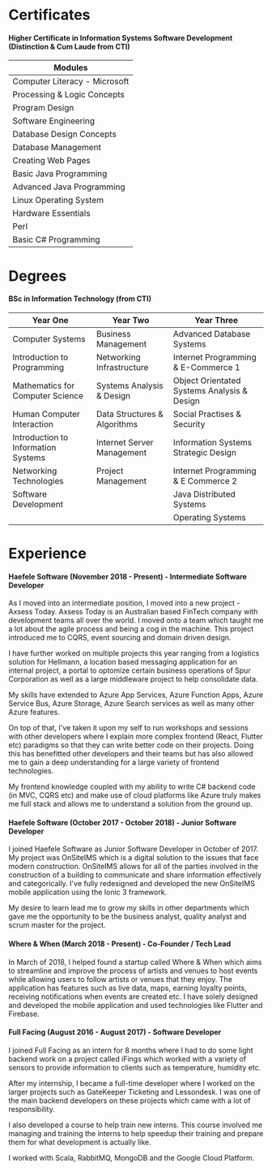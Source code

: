 # Certificates

#### Higher Certificate in Information Systems Software Development (Distinction & Cum Laude from CTI)

| Modules |
| ------- |
| Computer Literacy - Microsoft |
| Processing & Logic Concepts |
| Program Design |
| Software Engineering |
| Database Design Concepts |
| Database Management |
| Creating Web Pages |
| Basic Java Programming |
| Advanced Java Programming |
| Linux Operating System |
| Hardware Essentials |
| Perl |
| Basic C# Programming |
 
 # Degrees
 
 #### BSc in Information Technology (from CTI)
 
 | Year One  | Year Two | Year Three |
 | --------- | -------- | ---------- |
 | Computer Systems | Business Management | Advanced Database Systems |
 | Introduction to Programming | Networking Infrastructure |Internet Programming & E-Commerce 1 |
 | Mathematics for Computer Science | Systems Analysis & Design | Object Orientated Systems Analysis & Design |
 | Human Computer Interaction | Data Structures & Algorithms | Social Practises & Security |
 | Introduction to Information Systems | Internet Server Management | Information Systems Strategic Design |
 | Networking Technologies | Project Management | Internet Programming & E Commerce 2 |
 | Software Development | | Java Distributed Systems |
 | | | Operating Systems |
 
 # Experience
 
 #### Haefele Software (November 2018 - Present) - Intermediate Software Developer
 
As I moved into an intermediate position, I moved into a new project - Axsess Today. Axsess Today is an Australian based FinTech company with development teams all over the world. I moved onto a team which taught me a lot about the agile process and being a cog in the machine. This project introduced me to CQRS, event sourcing and domain driven design.

I have further worked on multiple projects this year ranging from a logistics solution for Hellmann, a location based messaging application for an internal project, a portal to optomize certain business operations of Spur Corporation as well as a large middleware project to help consolidate data.

My skills have extended to Azure App Services, Azure Function Apps, Azure Service Bus, Azure Storage, Azure Search services as well as many other Azure features.

On top of that, I've taken it upon my self to run workshops and sessions with other developers where I explain more complex frontend (React, Flutter etc) paradigms so that they can write better code on their projects. Doing this has benefitted other developers and their teams but has also allowed me to gain a deep understanding for a large variety of frontend technologies.

My frontend knowledge coupled with my ability to write C# backend code (in MVC, CQRS etc) and make use of cloud platforms like Azure truly makes me full stack and allows me to understand a solution from the ground up.
 
 #### Haefele Software (October 2017 - October 2018) - Junior Software Developer
 
I joined Haefele Software as Junior Software Developer in October of 2017. My project was OnSiteIMS which is a digital solution to the issues that face modern construction. OnSiteIMS allows for all of the parties involved in the construction of a building to communicate and share information effectively and categorically. I've fully redesigned and developed the new OnSiteIMS mobile application using the Ionic 3 framework.

My desire to learn lead me to grow my skills in other departments which gave me the opportunity to be the business analyst, quality analyst and scrum master for the project.
 
 #### Where & When (March 2018 - Present) - Co-Founder / Tech Lead
 
In March of 2018, I helped found a startup called Where & When which aims to streamline and improve the process of artists and venues to host events while allowing users to follow artists or venues that they enjoy. The application has features such as live data, maps, earning loyalty points, receiving notifications when events are created etc. I have solely designed and developed the mobile application and used technologies like Flutter and Firebase.
 
 #### Full Facing (August 2016 - August 2017) - Software Developer
 
 I joined Full Facing as an intern for 8 months where I had to do some light backend work on a project called iFings which worked with a variety of sensors to provide information to clients such as temperature, humidity etc.

After my internship, I became a full-time developer where I worked on the larger projects such as GateKeeper Ticketing and Lessondesk. I was one of the main backend developers on these projects which came with a lot of responsibility.

I also developed a course to help train new interns. This course involved me managing and training the interns to help speedup their training and prepare them for what development is actually like.

I worked with Scala, RabbitMQ, MongoDB and the Google Cloud Platform.
